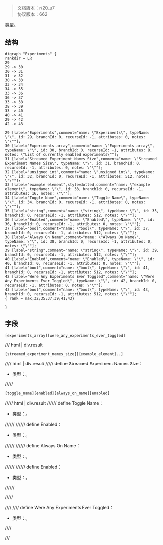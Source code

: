 # <!-- md:samp Experiments -->

> 文档版本：r/20_u7<br/>协议版本：662

<!-- md:samp Experiments -->类型。

## 结构

```viz
digraph "Experiments" {
rankdir = LR
29
29 -> 30
30 -> 31
31 -> 32
30 -> 33
33 -> 34
34 -> 35
33 -> 36
36 -> 37
33 -> 38
38 -> 39
33 -> 40
40 -> 41
29 -> 42
42 -> 43

29 [label="Experiments",comment="name: \"Experiments\", typeName: \"\", id: 29, branchId: 0, recurseId: -1, attributes: 0, notes: \"\""];
30 [label="Experiments array",comment="name: \"Experiments array\", typeName: \"\", id: 30, branchId: 0, recurseId: -1, attributes: 8, notes: \"List of currently enabled experiments\""];
31 [label="Streamed Experiment Names Size",comment="name: \"Streamed Experiment Names Size\", typeName: \"\", id: 31, branchId: 0, recurseId: -1, attributes: 0, notes: \"\""];
32 [label="unsigned int",comment="name: \"unsigned int\", typeName: \"\", id: 32, branchId: 0, recurseId: -1, attributes: 512, notes: \"\""];
33 [label="example element",style=dotted,comment="name: \"example element\", typeName: \"\", id: 33, branchId: 0, recurseId: -1, attributes: 16, notes: \"\""];
34 [label="Toggle Name",comment="name: \"Toggle Name\", typeName: \"\", id: 34, branchId: 0, recurseId: -1, attributes: 0, notes: \"\""];
35 [label="string",comment="name: \"string\", typeName: \"\", id: 35, branchId: 0, recurseId: -1, attributes: 512, notes: \"\""];
36 [label="Enabled",comment="name: \"Enabled\", typeName: \"\", id: 36, branchId: 0, recurseId: -1, attributes: 0, notes: \"\""];
37 [label="bool",comment="name: \"bool\", typeName: \"\", id: 37, branchId: 0, recurseId: -1, attributes: 512, notes: \"\""];
38 [label="Always On Name",comment="name: \"Always On Name\", typeName: \"\", id: 38, branchId: 0, recurseId: -1, attributes: 0, notes: \"\""];
39 [label="string",comment="name: \"string\", typeName: \"\", id: 39, branchId: 0, recurseId: -1, attributes: 512, notes: \"\""];
40 [label="Enabled",comment="name: \"Enabled\", typeName: \"\", id: 40, branchId: 0, recurseId: -1, attributes: 0, notes: \"\""];
41 [label="bool",comment="name: \"bool\", typeName: \"\", id: 41, branchId: 0, recurseId: -1, attributes: 512, notes: \"\""];
42 [label="Were Any Experiments Ever Toggled",comment="name: \"Were Any Experiments Ever Toggled\", typeName: \"\", id: 42, branchId: 0, recurseId: -1, attributes: 0, notes: \"\""];
43 [label="bool",comment="name: \"bool\", typeName: \"\", id: 43, branchId: 0, recurseId: -1, attributes: 512, notes: \"\""];
{ rank = max;32;35;37;39;41;43}

}

```

## 字段

```title='Experiments'
[experiments_array][were_any_experiments_ever_toggled]
```

/// html | div.result
```title='Experiments array'
[streamed_experiment_names_size][[example_element]..]
```

//// html | div.result
///// define
Streamed Experiment Names Size：<!-- md:samp unsigned int -->

- 类型：<!-- md:samp unsigned int -->。


/////
```title='示例元素'
[toggle_name][enabled][always_on_name][enabled]
```

///// html | div.result
////// define
Toggle Name：<!-- md:samp string -->

- 类型：<!-- md:samp string -->。


//////
////// define
Enabled：<!-- md:samp bool -->

- 类型：<!-- md:samp bool -->。


//////
////// define
Always On Name：<!-- md:samp string -->

- 类型：<!-- md:samp string -->。


//////
////// define
Enabled：<!-- md:samp bool -->

- 类型：<!-- md:samp bool -->。


//////

/////

////
//// define
Were Any Experiments Ever Toggled：<!-- md:samp bool -->

- 类型：<!-- md:samp bool -->。


////

///

